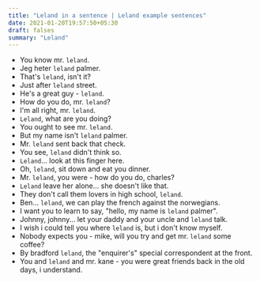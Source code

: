 ```yaml
---
title: "Leland in a sentence | Leland example sentences"
date: 2021-01-20T19:57:50+05:30
draft: falses
summary: "Leland"
---
```

- You know mr. `leland`.
- Jeg heter `leland` palmer.
- That's `leland`, isn't it?
- Just after `leland` street.
- He's a great guy - `leland`.
- How do you do, mr. `leland`?
- I'm all right, mr. `leland`.
- `Leland`, what are you doing?
- You ought to see mr. `leland`.
- But my name isn't `leland` palmer.
- Mr. `leland` sent back that check.
- You see, `leland` didn't think so.
- `Leland`... look at this finger here.
- Oh, `leland`, sit down and eat you dinner.
- Mr. `leland`, you were - how do you do, charles?
- `Leland` leave her alone... she doesn't like that.
- They don't call them lovers in high school, `leland`.
- Ben... `leland`, we can play the french against the norwegians.
- I want you to learn to say, "hello, my name is `leland` palmer".
- Johnny, johnny... let your daddy and your uncle and `leland` talk.
- I wish i could tell you where `leland` is, but i don't know myself.
- Nobody expects you - mike, will you try and get mr. `leland` some coffee?
- By bradford `leland`, the "enquirer's" special correspondent at the front.
- You and `leland` and mr. kane - you were great friends back in the old days, i understand.
                 
